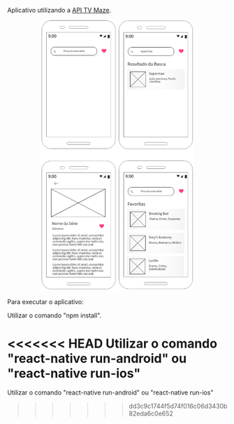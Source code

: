 Aplicativo utilizando a [API TV Maze](https://www.tvmaze.com/api).

<div align="center">
<img src="./imagens/telas.png" width="70%" title="Protótipo">
</div>

Para executar o aplicativo:
 
  Utilizar o comando "npm install".

<<<<<<< HEAD
  Utilizar o comando "react-native run-android" ou "react-native run-ios"
=======
  Utilizar o comando "react-native run-android" ou "react-native run-ios"
>>>>>>> dd3c9c1744f5d74f016c06d3430b82eda6c0e652
